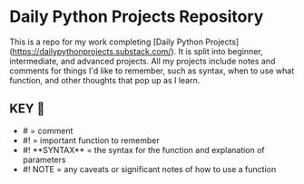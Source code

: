 # Daily Python Projects Repository
This is a repo for my work completing [Daily Python Projects] (https://dailypythonprojects.substack.com/). It is split into beginner, intermediate, and advanced projects. All my projects include notes and comments for things I'd like to remember, such as syntax, when to use what function, and other thoughts that pop up as I learn.

## KEY 🔑 
- \# = comment
- #! = important function to remember
- #! \*\*SYNTAX** = the syntax for the function and explanation of parameters
- #! NOTE = any caveats or significant notes of how to use a function
